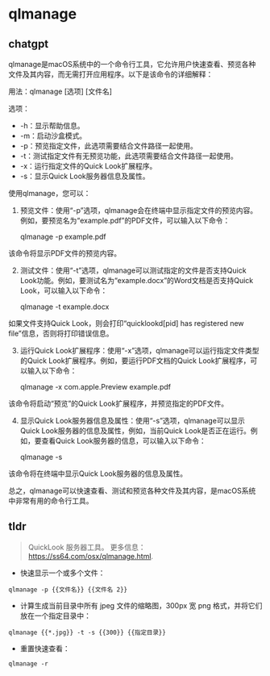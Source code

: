# qlmanage 
## chatgpt 
qlmanage是macOS系统中的一个命令行工具，它允许用户快速查看、预览各种文件及其内容，而无需打开应用程序。以下是该命令的详细解释：

用法：qlmanage [选项] [文件名]

选项：

- -h：显示帮助信息。
- -m：启动沙盒模式。
- -p：预览指定文件，此选项需要结合文件路径一起使用。
- -t：测试指定文件有无预览功能，此选项需要结合文件路径一起使用。
- -x：运行指定文件的Quick Look扩展程序。
- -s：显示Quick Look服务器信息及属性。

使用qlmanage，您可以：

1. 预览文件：使用“-p”选项，qlmanage会在终端中显示指定文件的预览内容。例如，要预览名为“example.pdf”的PDF文件，可以输入以下命令：

   qlmanage -p example.pdf

该命令将显示PDF文件的预览内容。

2. 测试文件：使用“-t”选项，qlmanage可以测试指定的文件是否支持Quick Look功能。例如，要测试名为“example.docx”的Word文档是否支持Quick Look，可以输入以下命令：

   qlmanage -t example.docx

如果文件支持Quick Look，则会打印“quicklookd[pid] has registered new file”信息，否则将打印错误信息。

3. 运行Quick Look扩展程序：使用“-x”选项，qlmanage可以运行指定文件类型的Quick Look扩展程序。例如，要运行PDF文档的Quick Look扩展程序，可以输入以下命令：

   qlmanage -x com.apple.Preview example.pdf

该命令将启动“预览”的Quick Look扩展程序，并预览指定的PDF文件。

4. 显示Quick Look服务器信息及属性：使用“-s”选项，qlmanage可以显示Quick Look服务器的信息及属性，例如，当前Quick Look是否正在运行。例如，要查看Quick Look服务器的信息，可以输入以下命令：

   qlmanage -s

该命令将在终端中显示Quick Look服务器的信息及属性。

总之，qlmanage可以快速查看、测试和预览各种文件及其内容，是macOS系统中非常有用的命令行工具。 

## tldr 
 
> QuickLook 服务器工具。
> 更多信息：<https://ss64.com/osx/qlmanage.html>.

- 快速显示一个或多个文件：

`qlmanage -p {{文件名}} {{文件名 2}}`

- 计算生成当前目录中所有 jpeg 文件的缩略图，300px 宽 png 格式，并将它们放在一个指定目录中：

`qlmanage {{*.jpg}} -t -s {{300}} {{指定目录}}`

- 重置快速查看：

`qlmanage -r`
